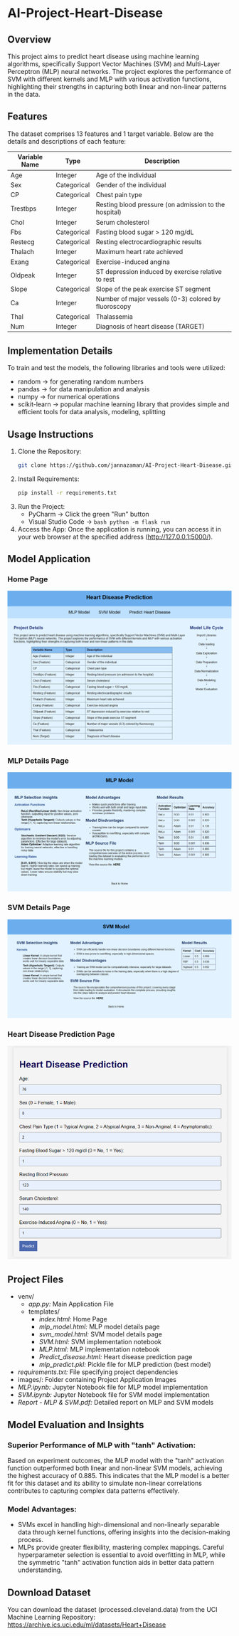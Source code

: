 # AI-Project-Heart-Disease

## Overview
This project aims to predict heart disease using machine learning algorithms, specifically Support Vector Machines (SVM) and Multi-Layer Perceptron (MLP) neural networks. The project explores the performance of SVM with different kernels and MLP with various activation functions, highlighting their strengths in capturing both linear and non-linear patterns in the data.

## Features
The dataset comprises 13 features and 1 target variable. Below are the details and descriptions of each feature:

| Variable Name   | Type         | Description                                       |
|-----------|--------------|---------------------------------------------------------|
| Age       | Integer      | Age of the individual                                   |
| Sex       | Categorical  | Gender of the individual                                |      
| CP        | Categorical  | Chest pain type                                         | 
| Trestbps  | Integer      | Resting blood pressure (on admission to the hospital)   |
| Chol      | Integer      | Serum cholesterol                                       |
| Fbs       | Categorical  | Fasting blood sugar > 120 mg/dL                         | 
| Restecg   | Categorical  | Resting electrocardiographic results                    | 
| Thalach   | Integer      | Maximum heart rate achieved                             | 
| Exang     | Categorical  | Exercise-induced angina                                 | 
| Oldpeak   | Integer      | ST depression induced by exercise relative to rest      |    
| Slope     | Categorical  | Slope of the peak exercise ST segment                   |
| Ca        |Integer       | Number of major vessels (0-3) colored by fluoroscopy    |
| Thal      | Categorical  | Thalassemia                                             |
| Num       | Integer      | Diagnosis of heart disease  (TARGET)                    |

## Implementation Details
To train and test the models, the following libraries and tools were utilized:
* random &#8594; for generating random numbers
* pandas &#8594; for data manipulation and analysis
* numpy &#8594; for numerical operations
* scikit-learn &#8594; popular machine learning library that provides simple and efficient tools for data analysis, modeling, splitting

## Usage Instructions
1. Clone the Repository:
   ```bash
   git clone https://github.com/jannazaman/AI-Project-Heart-Disease.git
   ```
2. Install Requirements:
   ```bash
   pip install -r requirements.txt
   ```
3. Run the Project:
   - PyCharm &rarr; Click the green "Run" button
   - Visual Studio Code &rarr; ``` bash python -m flask run ```
4. Access the App:
Once the application is running, you can access it in your web browser at the specified address (http://127.0.0.1:5000/).

## Model Application 
### Home Page
![home page](images/HomePage.png)
### MLP Details Page
![mlp page](images/MLP_page.png)
### SVM Details Page
![svm page](images/SVM_page.png)
### Heart Disease Prediction Page
![form page](images/Form_Page.png)

## Project Files
- venv/
  - *app.py:* Main Application File
  - templates/
    - *index.html:* Home Page
    - *mlp_model.html:* MLP model details page
    - *svm_model.html:* SVM model details page
    - *SVM.html:* SVM implementation notebook
    - *MLP.html:* MLP implementation notebook
    - *Predict_disease.html:* Heart disease prediction page
    - *mlp_predict.pkl:* Pickle file for MLP prediction (best model)
- *requirements.txt:* File specifying project dependencies
- images/: Folder containing Project Application Images
- *MLP.ipynb:* Jupyter Notebook file for MLP model implementation
- *SVM.ipynb:* Jupyter Notebook file for SVM model implementation
- *Report - MLP & SVM.pdf:* Detailed report on MLP and SVM models

## Model Evaluation and Insights
### Superior Performance of MLP with "tanh" Activation: 
Based on experiment outcomes, the MLP model with the "tanh" activation function outperformed both linear and non-linear SVM models, achieving the highest accuracy of 0.885. This indicates that the MLP model is a better fit for this dataset and its ability to simulate non-linear correlations contributes to capturing complex data patterns effectively.
   
### Model Advantages: 
- SVMs excel in handling high-dimensional and non-linearly separable data through kernel functions, offering insights into the decision-making process. 
- MLPs provide greater flexibility, mastering complex mappings. Careful hyperparameter selection is essential to avoid overfitting in MLP, while the symmetric "tanh" activation function aids in better data pattern understanding.

## Download Dataset
You can download the dataset (processed.cleveland.data) from the UCI Machine Learning Repository: https://archive.ics.uci.edu/ml/datasets/Heart+Disease
